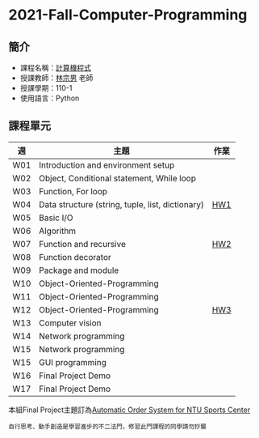 # 2021-Fall-Computer-Programming
## 簡介
* 課程名稱：[計算機程式](https://coursemap.aca.ntu.edu.tw/course_map_all/course.php?code=901+10210)
* 授課教師：[林宗男](https://www.ee.ntu.edu.tw/profile1.php?teacher_id=901147) 老師
* 授課學期：110-1
* 使用語言：Python

## 課程單元
|週|主題|作業|
|----|----|----|
|W01|Introduction and environment setup||
|W02|Object, Conditional statement, While loop||
|W03|Function, For loop||
|W04|Data structure (string, tuple, list, dictionary)|[HW1](https://github.com/sleeping-psystudent/2021-Fall-Computer-Programming/tree/main/HW1)|
|W05|Basic I/O||
|W06|Algorithm||
|W07|Function and recursive|[HW2](https://github.com/sleeping-psystudent/2021-Fall-Computer-Programming/tree/main/HW2)|
|W08|Function decorator||
|W09|Package and module||
|W10|Object-Oriented-Programming||
|W11|Object-Oriented-Programming||
|W12|Object-Oriented-Programming|[HW3](https://github.com/sleeping-psystudent/2021-Fall-Computer-Programming/tree/main/HW3)|
|W13|Computer vision||
|W14|Network programming||
|W15|Network programming||
|W15|GUI programming||
|W16|Final Project Demo||
|W17|Final Project Demo|

本組Final Project主題訂為[Automatic Order System for NTU Sports Center](https://github.com/sleeping-psystudent/Automatic-Order-System-for-NTU-Sports-Center)

    自行思考、動手創造是學習進步的不二法門，修習此門課程的同學請勿抄襲
